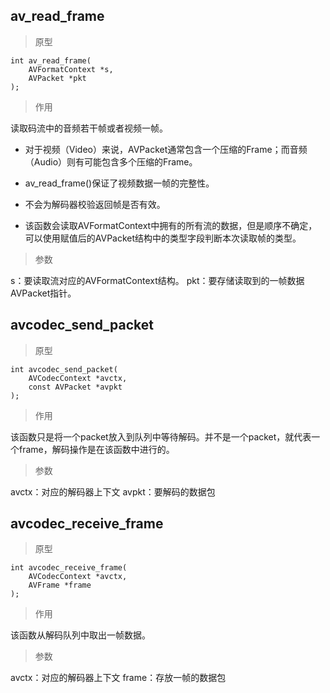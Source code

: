 ## av_read_frame

> 原型

```
int av_read_frame(
    AVFormatContext *s, 
    AVPacket *pkt
);
```

> 作用

读取码流中的音频若干帧或者视频一帧。

* 对于视频（Video）来说，AVPacket通常包含一个压缩的Frame；而音频（Audio）则有可能包含多个压缩的Frame。

* av_read_frame()保证了视频数据一帧的完整性。

* 不会为解码器校验返回帧是否有效。

* 该函数会读取AVFormatContext中拥有的所有流的数据，但是顺序不确定，可以使用赋值后的AVPacket结构中的类型字段判断本次读取帧的类型。

> 参数

s：要读取流对应的AVFormatContext结构。
pkt：要存储读取到的一帧数据AVPacket指针。

## avcodec_send_packet

> 原型

```
int avcodec_send_packet(
    AVCodecContext *avctx, 
    const AVPacket *avpkt
);
```

> 作用 

该函数只是将一个packet放入到队列中等待解码。并不是一个packet，就代表一个frame，解码操作是在该函数中进行的。

> 参数

avctx：对应的解码器上下文
avpkt：要解码的数据包

## avcodec_receive_frame

> 原型

```
int avcodec_receive_frame(
    AVCodecContext *avctx, 
    AVFrame *frame
);
```

> 作用

该函数从解码队列中取出一帧数据。

> 参数

avctx：对应的解码器上下文
frame：存放一帧的数据包